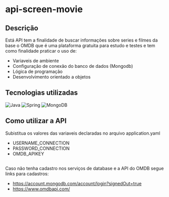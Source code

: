 # api-screen-movie

## Descrição
Está API tem a finalidade de buscar informações sobre series e filmes da base o OMDB
que é uma plataforma gratuita para estudo e testes e tem como finalidade praticar 
o uso de: 
- Variaveis de ambiente
- Configuração de conexão do banco de dados (Mongodb)
- Lógica de programação 
- Desenvolvimento orientado a objetos

## Tecnologias utilizadas

![Java](https://img.shields.io/badge/java-%23ED8B00.svg?style=for-the-badge&logo=openjdk&logoColor=white)
![Spring](https://img.shields.io/badge/spring-%236DB33F.svg?style=for-the-badge&logo=spring&logoColor=white)
![MongoDB](https://img.shields.io/badge/MongoDB-%234ea94b.svg?style=for-the-badge&logo=mongodb&logoColor=white)

## Como utilizar a API

Subistitua os valores das variaveis declaradas no arquivo application.yaml

- USERNAME_CONNECTION
- PASSWORD_CONNECTION
- OMDB_APIKEY

## 
Caso não tenha cadastro nos serviços de database e a API do OMDB segue links para cadastros: 

- https://account.mongodb.com/account/login?signedOut=true
- https://www.omdbapi.com/